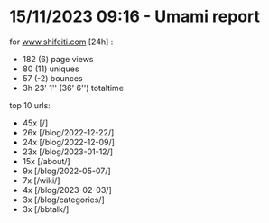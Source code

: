 # 15/11/2023 09:16 - Umami report
for www.shifeiti.com [24h] :

 - 182 (6) page views
 - 80 (11) uniques
 - 57 (-2) bounces
 - 3h 23' 1'' (36' 6'') totaltime


top 10 urls:
 - 45x [/]
 - 26x [/blog/2022-12-22/]
 - 24x [/blog/2022-12-09/]
 - 23x [/blog/2023-01-12/]
 - 15x [/about/]
 - 9x [/blog/2022-05-07/]
 - 7x [/wiki/]
 - 4x [/blog/2023-02-03/]
 - 3x [/blog/categories/]
 - 3x [/bbtalk/]


